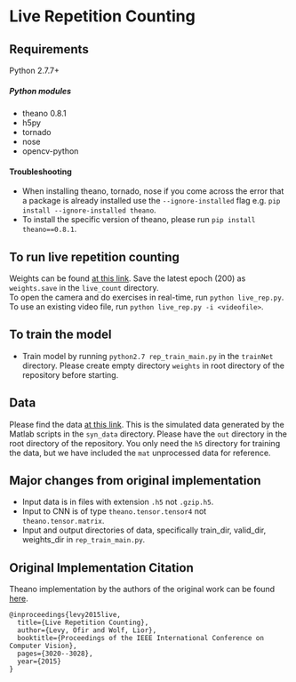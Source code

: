 # Live Repetition Counting

## Requirements
Python 2.7.7+  

##### Python modules  
* theano 0.8.1  
* h5py  
* tornado  
* nose
* opencv-python

#### Troubleshooting
* When installing theano, tornado, nose if you come across the error that a package is already installed use the `--ignore-installed` flag e.g. `pip install --ignore-installed theano`.
* To install the specific version of theano, please run `pip install theano==0.8.1`.

## To run live repetition counting
Weights can be found [at this link](https://drive.google.com/drive/folders/16ePm6wrQ7DtBKpMEzFfYCKwR8z0Kyfp_?usp=sharing). Save the latest epoch (200) as `weights.save` in the `live_count` directory.  
To open the camera and do exercises in real-time, run `python live_rep.py`.  
To use an existing video file, run `python live_rep.py -i <videofile>`.  

## To train the model
* Train model by running `python2.7 rep_train_main.py` in the `trainNet` directory. Please create empty directory `weights` in root directory of the repository before starting.

## Data
Please find the data [at this link](https://drive.google.com/drive/folders/1rIpNklYtOh1l6HWvtakMvCndkMB7M_kI?usp=sharing). This is the simulated data generated by the Matlab scripts in the `syn_data` directory. Please have the `out` directory in the root directory of the repository. You only need the `h5` directory for training the data, but we have included the `mat` unprocessed data for reference.

## Major changes from original implementation
* Input data is in files with extension `.h5` not `.gzip.h5`.
* Input to CNN is of type `theano.tensor.tensor4` not `theano.tensor.matrix`.
* Input and output directories of data, specifically train_dir, valid_dir, weights_dir in `rep_train_main.py`.


## Original Implementation Citation
Theano implementation by the authors of the original work can be found [here](https://github.com/tomrunia/DeepRepICCV2015).

```
@inproceedings{levy2015live,
  title={Live Repetition Counting},
  author={Levy, Ofir and Wolf, Lior},
  booktitle={Proceedings of the IEEE International Conference on Computer Vision},
  pages={3020--3028},
  year={2015}
}
```
